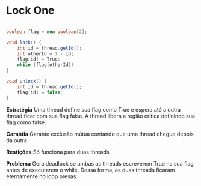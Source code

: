 # Lock One

```java

boolean flag = new boolean[2];

void lock() {
	int id = thread.getId();
	int otherId = 1 - id;
	flag[id] = True;
	while (flag[otherId])
}

void unlock() {
	int id = thread.getId();
	flag[id] = false;	
}

```

**Estratégia**
	 Uma thread define sua flag como True e espera até a outra thread ficar com sua flag false. A thread libera a região crítica definindo sua flag como false.

**Garantia**
	Garante exclusão mútua contando que uma thread chegue depois da outra

**Restições**
	Só funciona para duas threads

**Problema**
	Gera deadlock se ambas as threads escreverem True na sua flag antes de executarem o while. Dessa forma, as duas threads ficaram eternamente no loop presas.
